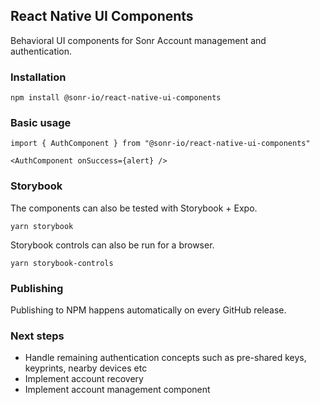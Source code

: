 ## React Native UI Components

Behavioral UI components for Sonr Account management and authentication.

### Installation

```
npm install @sonr-io/react-native-ui-components
```

### Basic usage

```
import { AuthComponent } from "@sonr-io/react-native-ui-components"
```

```
<AuthComponent onSuccess={alert} />
```

### Storybook

The components can also be tested with Storybook + Expo.

```
yarn storybook
```

Storybook controls can also be run for a browser.

```
yarn storybook-controls
```

### Publishing

Publishing to NPM happens automatically on every GitHub release.

### Next steps

- Handle remaining authentication concepts such as pre-shared keys, keyprints, nearby devices etc
- Implement account recovery
- Implement account management component

